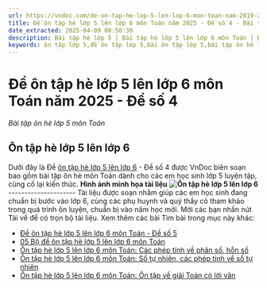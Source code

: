 ```yaml
---
url: https://vndoc.com/de-on-tap-he-lop-5-len-lop-6-mon-toan-nam-2019-2020-de-so-4-202932
title: Đề ôn tập hè lớp 5 lên lớp 6 môn Toán năm 2025 - Đề số 4 - Bài tập ôn hè lớp 5 môn Toán - VnDoc.com
date_extracted: 2025-04-09 08:50:30
description: Bài tập hè lớp 5 | Bài tập hè lớp 5 lên lớp 6 môn Toán | Bộ đề ôn tập hè lớp 5 lên lớp 6 do VnDoc biên soạn giúp các em học sinh củng cố lại kiến thức khi chuyển từ lớp 5 lên lớp 6.
keywords: ôn tập lớp 5,đề ôn tập lớp 5,bài ôn tập lớp 5,bài tập ôn hè lớp 5 lên 6,bài tập toán ôn hè cho học sinh lớp 5 lên lớp 6,ôn hè lớp 5 lên 6,ôn tập hè lớp 5 lên 6
---
```


# Đề ôn tập hè lớp 5 lên lớp 6 môn Toán năm 2025 - Đề số 4
 _Bài tập ôn hè lớp 5 môn Toán_
## **Ôn tập hè lớp 5 lên lớp 6**
Dưới đây là Đề [ôn tập hè lớp 5 lên lớp 6](<https://vndoc.com/on-he-lop-5-len6>) \- Đề số 4 được VnDoc biên soạn bao gồm bài tập ôn hè môn Toán dành cho các em học sinh lớp 5 luyện tập, củng cố lại kiến thức.
**Hình ảnh minh họa tài liệu**
**![Ôn tập hè lớp 5 lên lớp 6](https://i.vdoc.vn/data/image/2023/05/23/toan-5-de-4.jpg)**
\---------------------
Tài liệu được soạn nhằm giúp các em học sinh đang chuẩn bị bước vào lớp 6, cùng các phụ huynh và quý thầy cô tham khảo trong quá trình ôn luyện, chuẩn bị vào năm học mới. Mời các bạn nhấn nút Tải về để có trọn bộ tài liệu.
Xem thêm các bài Tìm bài trong mục này khác:
  * [Đề ôn tập hè lớp 5 lên lớp 6 môn Toán - Đề số 5](</de-on-tap-he-lop-5-len-lop-6-mon-toan-nam-2019-2020-de-so-5-202949>)
  * [05 Bộ đề ôn tập hè lớp 5 lên lớp 6 môn Toán](</on-tap-he-lop-5-len-lop-6-mon-toan-202958>)
  * [Ôn tập hè lớp 5 lên lớp 6 môn Toán: Các phép tính về phân số, hỗn số](</on-tap-he-lop-5-len-lop-6-mon-toan-cac-phep-tinh-ve-phan-so-hon-so-203049>)
  * [Ôn tập hè lớp 5 lên lớp 6 môn Toán: Số tự nhiên, các phép tính về số tự nhiên](</on-tap-he-lop-5-len-lop-6-mon-toan-so-tu-nhien-cac-phep-tinh-ve-so-tu-nhien-203046>)
  * [Ôn tập hè lớp 5 lên lớp 6 môn Toán: Ôn tập về giải Toán có lời văn](</on-tap-he-lop-5-len-lop-6-mon-toan-on-tap-ve-giai-toan-co-loi-van-203050>)

